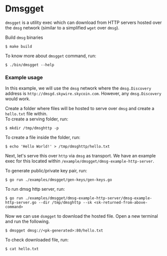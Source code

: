 # Dmsgget

`dmsgget` is a utility exec which can download from HTTP servers hosted over the `dmsg` network (similar to a simplified `wget` over `dmsg`).

Build `dmsg` binaries 
```
$ make build
```

To know more about `dmsgget` command, run:
```
$ ./bin/dmsgget --help
```

### Example usage

In this example, we will use the `dmsg` network where the `dmsg.Discovery` address is `http://dmsgd.skywire.skycoin.com`. However, any `dmsg.Discovery` would work.

Create a folder where files will be hosted to serve over `dmsg` and create a `hello.txt` file within.  
To create a serving folder, run:
```
$ mkdir /tmp/dmsghttp -p
```
To create a file inside the folder, run:
```
$ echo 'Hello World!' > /tmp/dmsghttp/hello.txt
```

Next, let's serve this over `http` via `dmsg` as transport. We have an example exec for this located within `/example/dmsgget/dmsg-example-http-server`.  

To generate public/private key pair, run:
```
$ go run ./examples/dmsgget/gen-keys/gen-keys.go
```
To run dmsg http server, run:
```
$ go run ./examples/dmsgget/dmsg-example-http-server/dmsg-example-http-server.go --dir /tmp/dmsghttp --sk <sk-returned-from-above-command>
```

Now we can use `dsmgget` to download the hosted file. Open a new terminal and run the following.
```
$ dmsgget dmsg://<pk-generated>:80/hello.txt
```

To check downloaded file, run:
```
$ cat hello.txt
```
